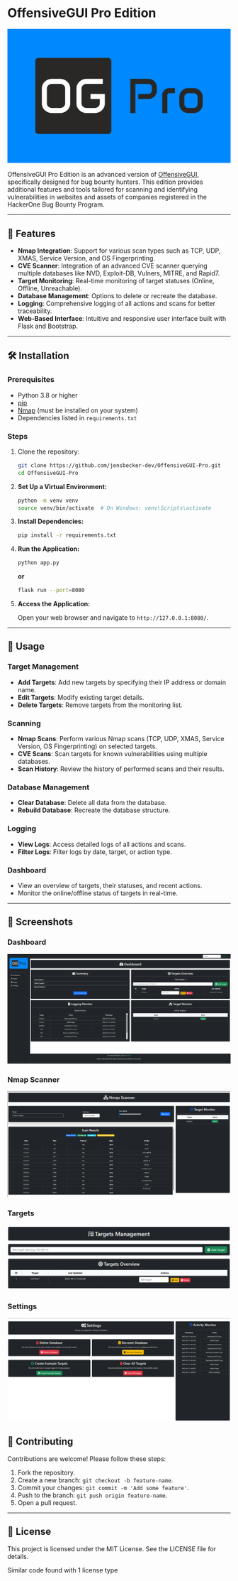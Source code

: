 # OffensiveGUI Pro Edition

![OG Pro Logo](static/images/logo.svg)

OffensiveGUI Pro Edition is an advanced version of [OffensiveGUI](https://github.com/jensbecker-dev/OffensiveGUI), specifically designed for bug bounty hunters. This edition provides additional features and tools tailored for scanning and identifying vulnerabilities in websites and assets of companies registered in the HackerOne Bug Bounty Program.

---

## 🚀 Features

- **Nmap Integration**: Support for various scan types such as TCP, UDP, XMAS, Service Version, and OS Fingerprinting.
- **CVE Scanner**: Integration of an advanced CVE scanner querying multiple databases like NVD, Exploit-DB, Vulners, MITRE, and Rapid7.
- **Target Monitoring**: Real-time monitoring of target statuses (Online, Offline, Unreachable).
- **Database Management**: Options to delete or recreate the database.
- **Logging**: Comprehensive logging of all actions and scans for better traceability.
- **Web-Based Interface**: Intuitive and responsive user interface built with Flask and Bootstrap.

---

## 🛠️ Installation

### Prerequisites

- Python 3.8 or higher
- [pip](https://pip.pypa.io/en/stable/)
- [Nmap](https://nmap.org/) (must be installed on your system)
- Dependencies listed in `requirements.txt`

### Steps

1. Clone the repository:
   ```bash
   git clone https://github.com/jensbecker-dev/OffensiveGUI-Pro.git
   cd OffensiveGUI-Pro
   ```

2. **Set Up a Virtual Environment:**
   ```bash
   python -m venv venv
   source venv/bin/activate  # On Windows: venv\Scripts\activate
   ```

3. **Install Dependencies:**
   ```bash
   pip install -r requirements.txt
   ```

4. **Run the Application:**
   ```bash
   python app.py
   ```

   **or**

   ```bash
   flask run --port=8080
   ```

5. **Access the Application:**

   Open your web browser and navigate to `http://127.0.0.1:8080/`.

---

## 📖 Usage

### Target Management
- **Add Targets**: Add new targets by specifying their IP address or domain name.
- **Edit Targets**: Modify existing target details.
- **Delete Targets**: Remove targets from the monitoring list.

### Scanning
- **Nmap Scans**: Perform various Nmap scans (TCP, UDP, XMAS, Service Version, OS Fingerprinting) on selected targets.
- **CVE Scans**: Scan targets for known vulnerabilities using multiple databases.
- **Scan History**: Review the history of performed scans and their results.

### Database Management
- **Clear Database**: Delete all data from the database.
- **Rebuild Database**: Recreate the database structure.

### Logging
- **View Logs**: Access detailed logs of all actions and scans.
- **Filter Logs**: Filter logs by date, target, or action type.

### Dashboard
- View an overview of targets, their statuses, and recent actions.
- Monitor the online/offline status of targets in real-time.

---

## 📸 Screenshots

### Dashboard

![alt text](screenshots/dashboard.png)

### Nmap Scanner

![alt text](screenshots/nmap.png)

### Targets

![alt text](screenshots/targets.png)

### Settings

![alt text](screenshots/settings.png)

## 🤝 Contributing

Contributions are welcome! Please follow these steps:

1. Fork the repository.
2. Create a new branch: `git checkout -b feature-name`.
3. Commit your changes: `git commit -m 'Add some feature'`.
4. Push to the branch: `git push origin feature-name`.
5. Open a pull request.

---

## 📜 License

This project is licensed under the MIT License. See the LICENSE file for details.


Similar code found with 1 license type